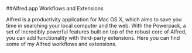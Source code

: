##Alfred.app Workflows and Extensions

Alfred is a productivity application for Mac OS X, which aims to save you time in searching your local computer and the web. With the Powerpack, a set of incredibly powerful features built on top of the robust core of Alfred, you can add functionality with third-party extensions. Here you can find some of my Alfred workflows and extensions. 
